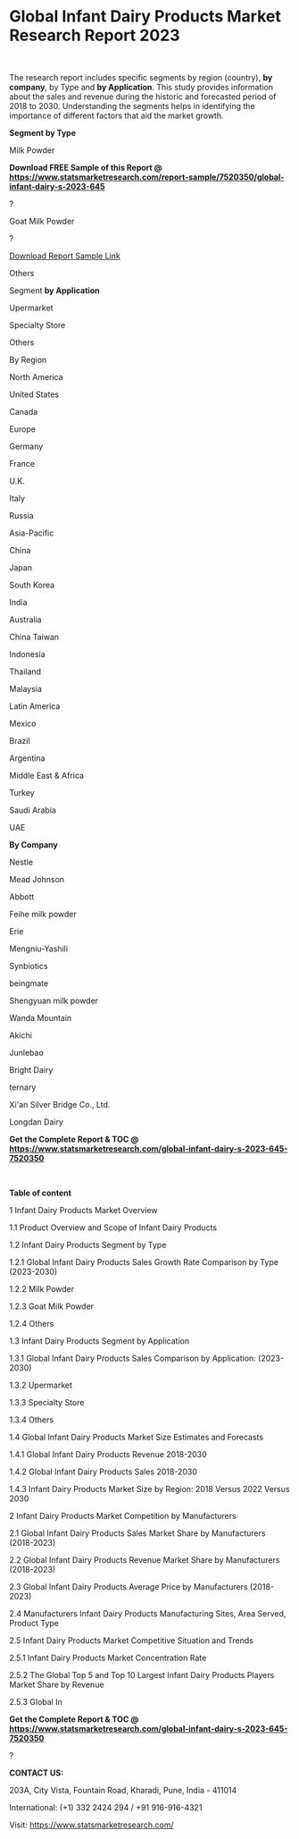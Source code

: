 <h1>Global Infant Dairy Products Market Research Report 2023</h1><br/><p>The research report includes specific segments by region (country), <strong>by company</strong>, by Type and <strong>by Application</strong>. This study provides information about the sales and revenue during the historic and forecasted period of 2018 to 2030. Understanding the segments helps in identifying the importance of different factors that aid the market growth.</p>
 
 
 
 <p><strong>Segment by Type</strong></p>
 
 
 
 <p>Milk Powder</p>
 
 
 
 <div><b>Download FREE Sample of this Report @ <a href="https://www.statsmarketresearch.com/download-free-sample/7520350/global-infant-dairy-s-2023-645">https://www.statsmarketresearch.com/report-sample/7520350/global-infant-dairy-s-2023-645</a></b></div>
 
 
 
 <p>? </p>
 
 
 
 <p>Goat Milk Powder</p>
 
 
 
 <p>? </p>
 
 
 
 <p><a href="https://www.statsmarketresearch.com/download-free-sample/7520350/global-infant-dairy-s-2023-645">Download Report Sample Link</a></p>
 
 
 
 <p>Others</p>
 
 
 
 <p>Segment <strong>by Application</strong></p>
 
 
 
 <p>Upermarket</p>
 
 
 
 <p>Specialty Store</p>
 
 
 
 <p>Others</p>
 
 
 
 <p>By Region</p>
 
 
 
 <p>North America</p>
 
 
 
 <p>United States</p>
 
 
 
 <p>Canada</p>
 
 
 
 <p>Europe</p>
 
 
 
 <p>Germany</p>
 
 
 
 <p>France</p>
 
 
 
 <p>U.K.</p>
 
 
 
 <p>Italy</p>
 
 
 
 <p>Russia</p>
 
 
 
 <p>Asia-Pacific</p>
 
 
 
 <p>China</p>
 
 
 
 <p>Japan</p>
 
 
 
 <p>South Korea</p>
 
 
 
 <p>India</p>
 
 
 
 <p>Australia</p>
 
 
 
 <p>China Taiwan</p>
 
 
 
 <p>Indonesia</p>
 
 
 
 <p>Thailand</p>
 
 
 
 <p>Malaysia</p>
 
 
 
 <p>Latin America</p>
 
 
 
 <p>Mexico</p>
 
 
 
 <p>Brazil</p>
 
 
 
 <p>Argentina</p>
 
 
 
 <p>Middle East & Africa</p>
 
 
 
 <p>Turkey</p>
 
 
 
 <p>Saudi Arabia</p>
 
 
 
 <p>UAE</p>
 
 
 
 <p><strong>By Company</strong></p>
 
 
 
 <p>Nestle</p>
 
 
 
 <p>Mead Johnson</p>
 
 
 
 <p>Abbott</p>
 
 
 
 <p>Feihe milk powder</p>
 
 
 
 <p>Erie</p>
 
 
 
 <p>Mengniu-Yashili</p>
 
 
 
 <p>Synbiotics</p>
 
 
 
 <p>beingmate</p>
 
 
 
 <p>Shengyuan milk powder</p>
 
 
 
 <p>Wanda Mountain</p>
 
 
 
 <p>Akichi</p>
 
 
 
 <p>Junlebao</p>
 
 
 
 <p>Bright Dairy</p>
 
 
 
 <p>ternary</p>
 
 
 
 <p>Xi&#39;an Silver Bridge Co., Ltd.</p>
 
 
 
 <p>Longdan Dairy</p>
 
 
 
 <div><b>Get the Complete Report & TOC @ <a href="https://www.statsmarketresearch.com/global-infant-dairy-s-2023-645-7520350">https://www.statsmarketresearch.com/global-infant-dairy-s-2023-645-7520350</a></b></div>
 
 
 
 <p><br />
 
 <b>Table of content</b></p>
 
 
 
 <p>1 Infant Dairy Products Market Overview<br />
 
 1.1 Product Overview and Scope of Infant Dairy Products<br />
 
 1.2 Infant Dairy Products Segment by Type<br />
 
 1.2.1 Global Infant Dairy Products Sales Growth Rate Comparison by Type (2023-2030)<br />
 
 1.2.2 Milk Powder<br />
 
 1.2.3 Goat Milk Powder<br />
 
 1.2.4 Others<br />
 
 1.3 Infant Dairy Products Segment by Application<br />
 
 1.3.1 Global Infant Dairy Products Sales Comparison by Application: (2023-2030)<br />
 
 1.3.2 Upermarket<br />
 
 1.3.3 Specialty Store<br />
 
 1.3.4 Others<br />
 
 1.4 Global Infant Dairy Products Market Size Estimates and Forecasts<br />
 
 1.4.1 Global Infant Dairy Products Revenue 2018-2030<br />
 
 1.4.2 Global Infant Dairy Products Sales 2018-2030<br />
 
 1.4.3 Infant Dairy Products Market Size by Region: 2018 Versus 2022 Versus 2030<br />
 
 2 Infant Dairy Products Market Competition by Manufacturers<br />
 
 2.1 Global Infant Dairy Products Sales Market Share by Manufacturers (2018-2023)<br />
 
 2.2 Global Infant Dairy Products Revenue Market Share by Manufacturers (2018-2023)<br />
 
 2.3 Global Infant Dairy Products Average Price by Manufacturers (2018-2023)<br />
 
 2.4 Manufacturers Infant Dairy Products Manufacturing Sites, Area Served, Product Type<br />
 
 2.5 Infant Dairy Products Market Competitive Situation and Trends<br />
 
 2.5.1 Infant Dairy Products Market Concentration Rate<br />
 
 2.5.2 The Global Top 5 and Top 10 Largest Infant Dairy Products Players Market Share by Revenue<br />
 
 2.5.3 Global In</p>
 
 
 
 <div><b>Get the Complete Report & TOC @ <a href="https://www.statsmarketresearch.com/global-infant-dairy-s-2023-645-7520350">https://www.statsmarketresearch.com/global-infant-dairy-s-2023-645-7520350</a></b></div>
 
 
 
 <p>? </p>
 
 
 
 <p><b>CONTACT US:</b><br />
 
 203A, City Vista, Fountain Road, Kharadi, Pune, India - 411014<br />
 
 International: (+1) 332 2424 294 / +91 916-916-4321<br />
 
 Visit: <a href="https://www.statsmarketresearch.com/">https://www.statsmarketresearch.com/</a></p>